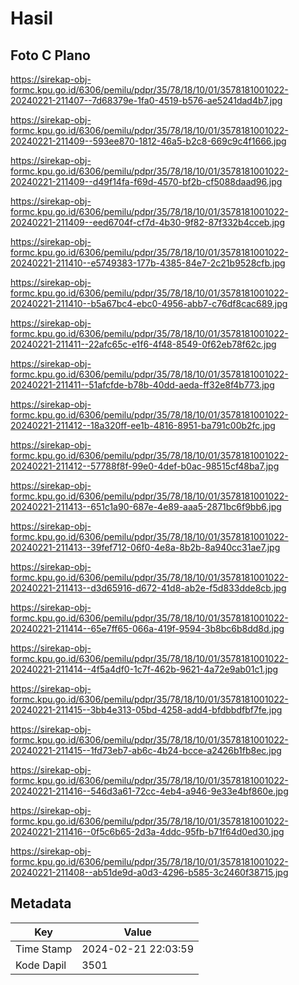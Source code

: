 # Hasil

## Foto C Plano

https://sirekap-obj-formc.kpu.go.id/6306/pemilu/pdpr/35/78/18/10/01/3578181001022-20240221-211407--7d68379e-1fa0-4519-b576-ae5241dad4b7.jpg

https://sirekap-obj-formc.kpu.go.id/6306/pemilu/pdpr/35/78/18/10/01/3578181001022-20240221-211409--593ee870-1812-46a5-b2c8-669c9c4f1666.jpg

https://sirekap-obj-formc.kpu.go.id/6306/pemilu/pdpr/35/78/18/10/01/3578181001022-20240221-211409--d49f14fa-f69d-4570-bf2b-cf5088daad96.jpg

https://sirekap-obj-formc.kpu.go.id/6306/pemilu/pdpr/35/78/18/10/01/3578181001022-20240221-211409--eed6704f-cf7d-4b30-9f82-87f332b4cceb.jpg

https://sirekap-obj-formc.kpu.go.id/6306/pemilu/pdpr/35/78/18/10/01/3578181001022-20240221-211410--e5749383-177b-4385-84e7-2c21b9528cfb.jpg

https://sirekap-obj-formc.kpu.go.id/6306/pemilu/pdpr/35/78/18/10/01/3578181001022-20240221-211410--b5a67bc4-ebc0-4956-abb7-c76df8cac689.jpg

https://sirekap-obj-formc.kpu.go.id/6306/pemilu/pdpr/35/78/18/10/01/3578181001022-20240221-211411--22afc65c-e1f6-4f48-8549-0f62eb78f62c.jpg

https://sirekap-obj-formc.kpu.go.id/6306/pemilu/pdpr/35/78/18/10/01/3578181001022-20240221-211411--51afcfde-b78b-40dd-aeda-ff32e8f4b773.jpg

https://sirekap-obj-formc.kpu.go.id/6306/pemilu/pdpr/35/78/18/10/01/3578181001022-20240221-211412--18a320ff-ee1b-4816-8951-ba791c00b2fc.jpg

https://sirekap-obj-formc.kpu.go.id/6306/pemilu/pdpr/35/78/18/10/01/3578181001022-20240221-211412--57788f8f-99e0-4def-b0ac-98515cf48ba7.jpg

https://sirekap-obj-formc.kpu.go.id/6306/pemilu/pdpr/35/78/18/10/01/3578181001022-20240221-211413--651c1a90-687e-4e89-aaa5-2871bc6f9bb6.jpg

https://sirekap-obj-formc.kpu.go.id/6306/pemilu/pdpr/35/78/18/10/01/3578181001022-20240221-211413--39fef712-06f0-4e8a-8b2b-8a940cc31ae7.jpg

https://sirekap-obj-formc.kpu.go.id/6306/pemilu/pdpr/35/78/18/10/01/3578181001022-20240221-211413--d3d65916-d672-41d8-ab2e-f5d833dde8cb.jpg

https://sirekap-obj-formc.kpu.go.id/6306/pemilu/pdpr/35/78/18/10/01/3578181001022-20240221-211414--65e7ff65-066a-419f-9594-3b8bc6b8dd8d.jpg

https://sirekap-obj-formc.kpu.go.id/6306/pemilu/pdpr/35/78/18/10/01/3578181001022-20240221-211414--4f5a4df0-1c7f-462b-9621-4a72e9ab01c1.jpg

https://sirekap-obj-formc.kpu.go.id/6306/pemilu/pdpr/35/78/18/10/01/3578181001022-20240221-211415--3bb4e313-05bd-4258-add4-bfdbbdfbf7fe.jpg

https://sirekap-obj-formc.kpu.go.id/6306/pemilu/pdpr/35/78/18/10/01/3578181001022-20240221-211415--1fd73eb7-ab6c-4b24-bcce-a2426b1fb8ec.jpg

https://sirekap-obj-formc.kpu.go.id/6306/pemilu/pdpr/35/78/18/10/01/3578181001022-20240221-211416--546d3a61-72cc-4eb4-a946-9e33e4bf860e.jpg

https://sirekap-obj-formc.kpu.go.id/6306/pemilu/pdpr/35/78/18/10/01/3578181001022-20240221-211416--0f5c6b65-2d3a-4ddc-95fb-b71f64d0ed30.jpg

https://sirekap-obj-formc.kpu.go.id/6306/pemilu/pdpr/35/78/18/10/01/3578181001022-20240221-211408--ab51de9d-a0d3-4296-b585-3c2460f38715.jpg


## Metadata

| Key        | Value               |
| ---------- | ------------------- |
| Time Stamp | 2024-02-21 22:03:59 |
| Kode Dapil | 3501                |



